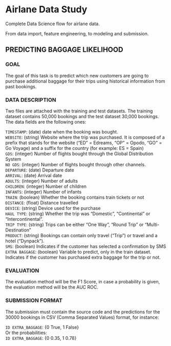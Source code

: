 # Airlane Data Study

Complete Data Science flow for airlane data. 

From data import, feature engineering, to modeling and submission.

## PREDICTING BAGGAGE LIKELIHOOD

### GOAL

The goal of this task is to predict which new customers are going to purchase additional baggage for their trips using historical information from past bookings.

### DATA DESCRIPTION

Two files are attached with the training and test datasets. The training dataset contains 50,000 bookings and the test dataset 30,000 bookings. The data fields are the following ones: <br>

`TIMESTAMP`: (date) date when the booking was bought. <br>
`WEBSITE`: (string) Website where the trip was purchased. It is composed of a prefix that stands for the website (“ED” = Edreams, “OP” = Opodo, “GO” = Go Voyage) and a suffix for the country (for example: ES = Spain)<br>
`GDS`: (integer) Number of flights bought through the Global Distribution System <br>
`NO GDS`: (integer) Number of flights bought through other channels. <br>
`DEPARTURE`: (date) Departure date <br>
`ARRIVAL`: (date) Arrival date <br>
`ADULTS`: (integer) Number of adults <br>
`CHILDREN`: (integer) Number of children <br>
`INFANTS`: (integer) Number of infants <br>
`TRAIN`: (boolean) Whether the booking contains train tickets or not <br>
`DISTANCE`: (float) Distance travelled <br>
`DEVICE`: (string) Device used for the purchase <br>
`HAUL TYPE`: (string) Whether the trip was “Domestic”, “Continental” or “Intercontinental”.<br>
`TRIP TYPE`: (string) Trips can be either “One Way”, “Round Trip” or “Multi-Destination” <br>
`PRODUCT`: (string) Bookings can contain only travel (“Trip”) or travel and a hotel (“Dynpack”). <br>
`SMS`: (boolean) Indicates if the customer has selected a confirmation by SMS <br>
`EXTRA BAGGAGE`: (boolean) Variable to predict, only in the train dataset. Indicates if the customer has purchased extra baggage for the trip or not.

### EVALUATION

The evaluation method will be the F1 Score, in case a probability is given, the evaluation method will be the AUC ROC.

### SUBMISSION FORMAT

The submission must contain the source code and the predictions for the 30000 bookings in
CSV (Comma Separated Values) format, for instance: <br>

`ID EXTRA_BAGGAGE`: {0 True, 1 False} <br>
Or the probabilities: <br>
`ID EXTRA_BAGGAGE`: {0 0.35, 1 0.78}
